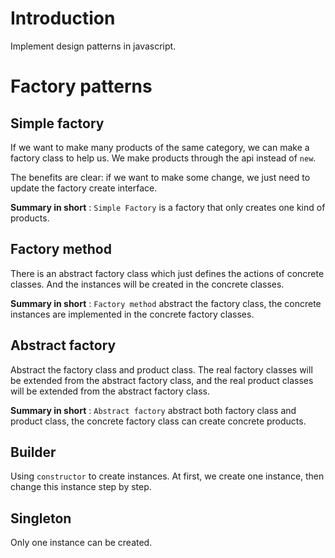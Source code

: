 # Introduction
Implement design patterns in javascript.

# Factory patterns

## Simple factory

If we want to make many products of the same category,  we can make a factory class to help us.
We make products through the api instead of `new`. 

The benefits are clear: if we want to make some change, we just need to update the factory create interface.

**Summary in short** : `Simple Factory` is a factory that only creates one kind of products.


## Factory method

There is an abstract factory class which just defines the actions of concrete classes.
And the instances will be created in the concrete classes.

**Summary in short** : `Factory method` abstract the factory class, the concrete instances are implemented in the concrete factory classes.


## Abstract factory

Abstract the factory class and product class. The real factory classes will be extended from the abstract factory class, and the real product classes will be extended from the abstract factory class.

**Summary in short** : `Abstract factory` abstract both factory class and product class, the concrete factory class can create concrete products.


## Builder
Using `constructor` to create instances. At first, we create one instance, then change this instance step by step.


## Singleton
Only one instance can be created.



